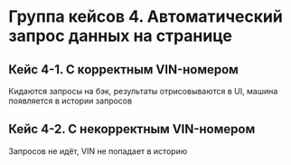 # Группа кейсов 4. Автоматический запрос данных на странице

## Кейс 4-1. С корректным VIN-номером

Кидаются запросы на бэк, результаты отрисовываются в UI, машина появляется в истории запросов

## Кейс 4-2. С некорректным VIN-номером

Запросов не идёт, VIN не попадает в историю